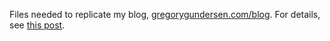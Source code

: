 Files needed to replicate my blog, [gregorygundersen.com/blog](http://gregorygundersen.com/blog/). For details, see [this post](http://gregorygundersen.com/blog/2020/06/21/blog-theme).
